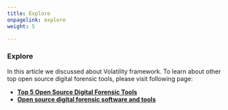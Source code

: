 ```yaml
---
title: Explore
onpagelink: explore
weight: 5

---
```


### **Explore**

In this article we discussed about Volatility framework. To learn about other top open source digital forensic tools, please visit following page:

*   **[Top 5 Open Source Digital Forensic Tools](https://blog.containerize.com/2021/08/30/top-5-open-source-digital-forensic-tools-in-2021/)**
*   **[Open source digital forensic software and tools](https://products.containerize.com/digital-forensic-software/)**